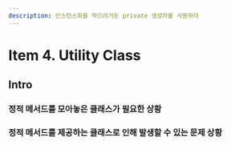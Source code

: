 ```yaml
---
description: 인스턴스화를 막으려거든 private 생성자를 사용하라
---
```


# Item 4. Utility Class

## Intro

### 정적 메서드를 모아놓은 클래스가 필요한 상황

### 정적 메서드를 제공하는 클래스로 인해 발생할 수 있는 문제 상황
